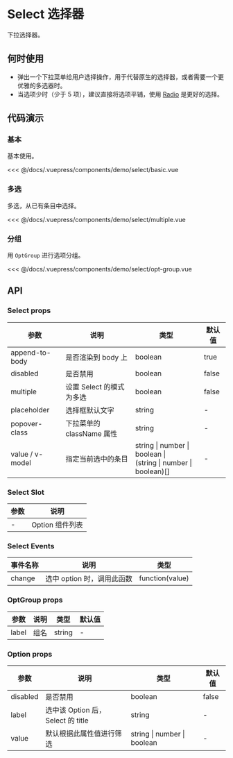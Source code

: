 # Select 选择器

下拉选择器。

## 何时使用

- 弹出一个下拉菜单给用户选择操作，用于代替原生的选择器，或者需要一个更优雅的多选器时。
- 当选项少时（少于 5 项），建议直接将选项平铺，使用 [Radio](/radio/) 是更好的选择。

## 代码演示

### 基本

基本使用。

<demo-select-basic/>

<<< @/docs/.vuepress/components/demo/select/basic.vue

### 多选

多选，从已有条目中选择。

<demo-select-multiple/>

<<< @/docs/.vuepress/components/demo/select/multiple.vue

### 分组

用 `OptGroup` 进行选项分组。

<demo-select-opt-group/>

<<< @/docs/.vuepress/components/demo/select/opt-group.vue

## API

### Select props

| 参数            | 说明                      | 类型                                                              | 默认值 |
| --------------- | ------------------------- | ----------------------------------------------------------------- | ------ |
| append-to-body  | 是否渲染到 body 上        | boolean                                                           | true   |
| disabled        | 是否禁用                  | boolean                                                           | false  |
| multiple        | 设置 Select 的模式为多选  | boolean                                                           | false  |
| placeholder     | 选择框默认文字            | string                                                            | -      |
| popover-class   | 下拉菜单的 className 属性 | string                                                            | -      |
| value / v-model | 指定当前选中的条目        | string \| number \| boolean \|<br>(string \| number \| boolean)[] | -      |

### Select Slot

| 参数 | 说明            |
| ---- | --------------- |
| -    | Option 组件列表 |

### Select Events

| 事件名称 | 说明                       | 类型             |
| -------- | -------------------------- | ---------------- |
| change   | 选中 option 时，调用此函数 | function\(value) |

### OptGroup props

| 参数  | 说明 | 类型   | 默认值 |
| ----- | ---- | ------ | ------ |
| label | 组名 | string | -      |

### Option props

| 参数     | 说明                              | 类型                        | 默认值 |
| -------- | --------------------------------- | --------------------------- | ------ |
| disabled | 是否禁用                          | boolean                     | false  |
| label    | 选中该 Option 后，Select 的 title | string                      | -      |
| value    | 默认根据此属性值进行筛选          | string \| number \| boolean | -      |
